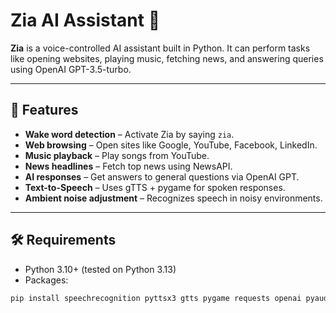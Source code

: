 # Zia AI Assistant 🤖

**Zia** is a voice-controlled AI assistant built in Python. It can perform tasks like opening websites, playing music, fetching news, and answering queries using OpenAI GPT-3.5-turbo.

---

## 🚀 Features

- **Wake word detection** – Activate Zia by saying `zia`.
- **Web browsing** – Open sites like Google, YouTube, Facebook, LinkedIn.
- **Music playback** – Play songs from YouTube.
- **News headlines** – Fetch top news using NewsAPI.
- **AI responses** – Get answers to general questions via OpenAI GPT.
- **Text-to-Speech** – Uses gTTS + pygame for spoken responses.
- **Ambient noise adjustment** – Recognizes speech in noisy environments.

---

## 🛠️ Requirements

- Python 3.10+ (tested on Python 3.13)
- Packages:

```bash
pip install speechrecognition pyttsx3 gtts pygame requests openai pyaudio
